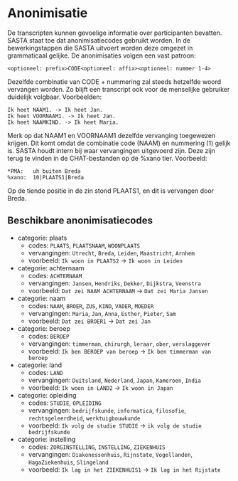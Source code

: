 # Anonimisatie
De transcripten kunnen gevoelige informatie over participanten bevatten. SASTA staat toe dat anonimisatiecodes gebruikt worden. In de bewerkingstappen die SASTA uitvoert worden deze omgezet in grammaticaal gelijke. De anonimisaties volgen een vast patroon:
```
<optioneel: prefix>CODE<optioneel: affix><optioneel: nummer 1-4>
```
Dezelfde combinatie van CODE + nummering zal steeds hetzelfde woord vervangen worden. Zo blijft een transcript ook voor de menselijke gebruiker duidelijk volgbaar. Voorbeelden:

```
Ik heet NAAM1. -> Ik heet Jan.
Ik heet VOORNAAM1. -> Ik heet Jan.
Ik heet NAAMKIND. -> Ik heet Maria.
```
Merk op dat NAAM1 en VOORNAAM1 dezelfde vervanging toegewezen krijgen. Dit komt omdat de combinatie code (NAAM) en nummering (1) gelijk is. SASTA houdt intern bij waar vervangingen uitgevoerd zijn. Deze zijn terug te vinden in de CHAT-bestanden op de %xano tier. Voorbeeld:
```
*PMA:	uh buiten Breda
%xano:	10|PLAATS1|Breda
```
Op de tiende positie in de zin stond PLAATS1, en dit is vervangen door Breda.

## Beschikbare anonimisatiecodes
- categorie: plaats
    - codes: `PLAATS`, `PLAATSNAAM`, `WOONPLAATS`
    - vervangingen: `Utrecht`, `Breda`, `Leiden`, `Maastricht`, `Arnhem`
    - voorbeeld: `Ik woon in PLAATS2` -> `Ik woon in Leiden`
- categorie: achternaam
    - codes: `ACHTERNAAM`
    - vervangingen: `Jansen`, `Hendriks`, `Dekker`, `Dijkstra`, `Veenstra`
    - voorbeeld: `Dat zei NAAM ACHTERNAAM` -> `Dat zei Maria Jansen`
- categorie: naam
    - codes: `NAAM`, `BROER`, `ZUS`, `KIND`, `VADER`, `MOEDER`
    - vervangingen: `Maria`, `Jan`, `Anna`, `Esther`, `Pieter`, `Sam`
    - voorbeeld: `Dat zei BROER1` -> `Dat zei Jan`
- categorie: beroep
    - codes: `BEROEP`
    - vervangingen: `timmerman`, `chirurgh`, `leraar`, `ober`, `verslaggever`
    - voorbeeld: `Ik ben BEROEP van beroep` -> `Ik ben timmerman van beroep`
- categorie: land
    - codes: `LAND`
    - vervangingen: `Duitsland`, `Nederland`, `Japan`, `Kameroen`, `India`
    - voorbeeld: `Ik woon in LAND2` -> `Ik woon in Japan`
- categorie: opleiding
    - codes: `STUDIE`, `OPLEIDING`
    - vervangingen: `bedrijfskunde`, `informatica`, `filosofie`, `rechtsgeleerdheid`, `werktuigbouwkunde`
    - voorbeeld: `Ik volg de studie STUDIE` -> `ik volg de studie bedrijfskunde`
- categorie: instelling
    - codes: `ZORGINSTELLING`, `INSTELLING`, `ZIEKENHUIS`
    - vervangingen: `Diakonessenhuis`, `Rijnstate`, `Vogellanden`, `HagaZiekenhuis`, `Slingeland`
    - voorbeeld: `Ik lag in het ZIEKENHUIS1` -> `Ik lag in het Rijstate`
